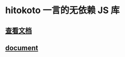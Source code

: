 # hitokoto 一言的无依赖 JS 库

## [查看文档](https://kuangyx.cn/docs/%E6%96%87%E7%AB%A0/JS%20Lib/hitokoto.html)

## [document](https://kuangyx.cn/docs/%E6%96%87%E7%AB%A0/JS%20Lib/hitokoto.html)
